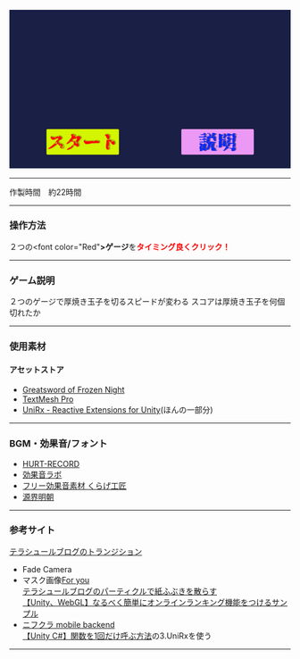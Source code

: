 ![GIF](/1515170556427.gif)

---
作製時間　約22時間

---
### 操作方法  
２つの<font color="Red"<b>>ゲージ</b></font>を<font color="Red"><b>タイミング良くクリック！</b></font>  

---
### ゲーム説明  
２つのゲージで厚焼き玉子を切るスピードが変わる
スコアは厚焼き玉子を何個切れたか

---
### 使用素材
#### アセットストア
- [Greatsword of Frozen Night](https://www.assetstore.unity3d.com/jp/#!/content/28991)
- [TextMesh Pro](https://www.assetstore.unity3d.com/jp/#!/content/84126)  
- [UniRx - Reactive Extensions for Unity](https://www.assetstore.unity3d.com/jp/#!/content/17276)(ほんの一部分)

---
### BGM・効果音/フォント  
- [HURT-RECORD](http://www.hurtrecord.com/)  
- [効果音ラボ](https://soundeffect-lab.info/)  
- [フリー効果音素材 くらげ工匠](http://www.kurage-kosho.info/)  
- [源界明朝](https://www.flopdesign.com/blog/font/5146/)

---
### 参考サイト
[テラシュールブログのトランジション](http://tsubakit1.hateblo.jp/entry/2015/11/04/015355)  
 - Fade Camera
 - マスク画像[For you](http://4you.bz/)  
[テラシュールブログのパーティクルで紙ふぶきを散らす](http://tsubakit1.hateblo.jp/entry/2015/09/04/233000)  
[【Unity、WebGL】なるべく簡単にオンラインランキング機能をつけるサンプル](http://blog.naichilab.com/entry/webgl-simple-ranking)  
 - [ニフクラ mobile backend](http://mb.cloud.nifty.com/doc/current/introduction/quickstart_unity.html)  
[【Unity C#】関数を1回だけ呼ぶ方法](https://qiita.com/r-ngtm/items/fe27b49f4156bfbe2b9e)の3.UniRxを使う

---
 
 
